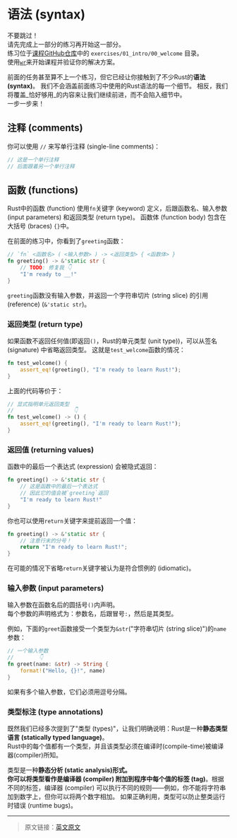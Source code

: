 # 语法 (syntax)

<div class="warning">

不要跳过！\
请先完成上一部分的练习再开始这一部分。\
练习位于[课程GitHub仓库](https://github.com/mainmatter/100-exercises-to-learn-rust)中的 `exercises/01_intro/00_welcome` 目录。\
使用[`wr`](00_welcome.md#wr-the-workshop-runner)来开始课程并验证你的解决方案。

</div>

前面的任务甚至算不上一个练习，但它已经让你接触到了不少Rust的**语法 (syntax)**。
我们不会涵盖前面练习中使用的Rust语法的每一个细节。
相反，我们将覆盖_恰好够用_的内容来让我们继续前进，而不会陷入细节中。\
一步一步来！

## 注释 (comments)

你可以使用 `//` 来写单行注释 (single-line comments)：

```rust
// 这是一个单行注释
// 后面跟着另一个单行注释
```

## 函数 (functions)

Rust中的函数 (function) 使用`fn`关键字 (keyword) 定义，后跟函数名、输入参数 (input parameters) 和返回类型 (return type)。
函数体 (function body) 包含在大括号 (braces) `{}`中。

在前面的练习中，你看到了`greeting`函数：

```rust
// `fn` <函数名> ( <输入参数> ) -> <返回类型> { <函数体> }
fn greeting() -> &'static str {
    // TODO: 修复我 👇
    "I'm ready to __!"
}
```

`greeting`函数没有输入参数，并返回一个字符串切片 (string slice) 的引用 (reference) (`&'static str`)。

### 返回类型 (return type)

如果函数不返回任何值(即返回`()`，Rust的单元类型 (unit type))，可以从签名 (signature) 中省略返回类型。
这就是`test_welcome`函数的情况：

```rust
fn test_welcome() {
    assert_eq!(greeting(), "I'm ready to learn Rust!");
}
```

上面的代码等价于：

```rust
// 显式指明单元返回类型
//                   👇
fn test_welcome() -> () {
    assert_eq!(greeting(), "I'm ready to learn Rust!");
}
```

### 返回值 (returning values)

函数中的最后一个表达式 (expression) 会被隐式返回：

```rust
fn greeting() -> &'static str {
    // 这是函数中的最后一个表达式
    // 因此它的值会被`greeting`返回
    "I'm ready to learn Rust!"
}
```

你也可以使用`return`关键字来提前返回一个值：

```rust
fn greeting() -> &'static str {
    // 注意行末的分号！
    return "I'm ready to learn Rust!";
}
```

在可能的情况下省略`return`关键字被认为是符合惯例的 (idiomatic)。

### 输入参数 (input parameters)

输入参数在函数名后的圆括号`()`内声明。\
每个参数的声明格式为：参数名，后跟冒号`:`，然后是其类型。

例如，下面的`greet`函数接受一个类型为`&str`("字符串切片 (string slice)")的`name`参数：

```rust
// 一个输入参数
//        👇
fn greet(name: &str) -> String {
    format!("Hello, {}!", name)
}
```

如果有多个输入参数，它们必须用逗号分隔。

### 类型标注 (type annotations)

既然我们已经多次提到了"类型 (types)"，让我们明确说明：Rust是一种**静态类型语言 (statically typed language)**。\
Rust中的每个值都有一个类型，并且该类型必须在编译时(compile-time)被编译器(compiler)所知。

类型是一种**静态分析 (static analysis)**形式。\
你可以将类型看作是编译器 (compiler) 附加到程序中每个值的**标签 (tag)**。根据不同的标签，编译器 (compiler) 可以执行不同的规则——例如，你不能将字符串加到数字上，但你可以将两个数字相加。
如果正确利用，类型可以防止整类运行时错误 (runtime bugs)。

---

> 原文链接：[英文原文](https://rust-exercises.com/100-exercises/01_intro/01_syntax)
